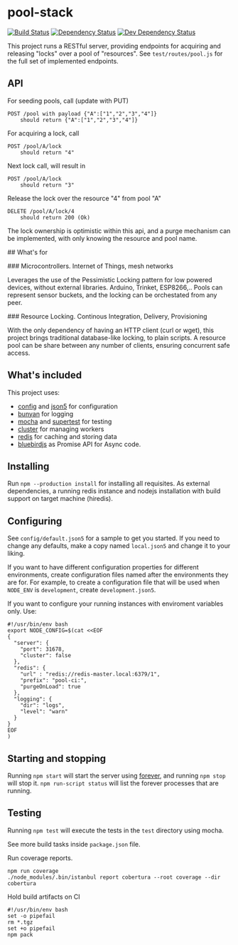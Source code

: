 # pool-stack

[![Build Status][travis-image]][travis-url]
[![Dependency Status][dep-image]][dep-url]
[![Dev Dependency Status][dev-dep-image]][dev-dep-url]

[travis-image]: https://travis-ci.org/iromu/pool-stack.svg?branch=develop
[travis-url]: https://travis-ci.org/iromu/pool-stack

[dep-image]: https://david-dm.org/iromu/pool-stack.svg
[dep-url]: https://david-dm.org/iromu/pool-stack#info=dependencies&view=table

[dev-dep-image]: https://david-dm.org/iromu/pool-stack/dev-status.svg
[dev-dep-url]: https://david-dm.org/iromu/pool-stack#info=devDependencies&view=table


This project runs a RESTful server, providing endpoints for acquiring and releasing "locks" over a pool of "resources".
See `test/routes/pool.js` for the full set of implemented endpoints.


## API

For seeding pools, call (update with PUT)

    POST /pool with payload {"A":["1","2","3","4"]}
        should return {"A":["1","2","3","4"]}
        
For acquiring a lock, call

    POST /pool/A/lock
        should return "4"

Next lock call, will result in     
    
    POST /pool/A/lock
        should return "3"
         
Release the lock over the resource "4" from pool "A"

    DELETE /pool/A/lock/4
        should return 200 (Ok)
         
The lock ownership is optimistic within this api, and a purge mechanism can be implemented, 
with only knowing the resource and pool name.
        
## What's for

### Microcontrollers. Internet of Things, mesh networks

Leverages the use of the Pessimistic Locking pattern for low powered devices, without external libraries.
Arduino, Trinket, ESP8266,..
Pools can represent sensor buckets, and the locking can be orchestated from any peer.

### Resource Locking. Continous Integration, Delivery, Provisioning

With the only dependency of having an HTTP client (curl or wget), this project brings traditional database-like locking,
 to plain scripts.
A resource pool can be share between any number of clients, ensuring concurrent safe access.

## What's included

This project uses:

- [config](https://github.com/lorenwest/node-config) and [json5](
  http://json5.org) for configuration
- [bunyan](https://github.com/trentm/node-bunyan) for logging
- [mocha](http://visionmedia.github.io/mocha/) and [supertest](
  https://github.com/visionmedia/supertest) for testing
- [cluster](http://nodejs.org/docs/latest/api/cluster.html) for managing workers
- [redis](http://redis.io) for caching and storing data
- [bluebirdjs](http://bluebirdjs.com) as Promise API for Async code.

## Installing

Run `npm --production install` for installing all requisites.
As external dependencies, a running redis instance and nodejs installation with build support on target machine (hiredis).

## Configuring

See `config/default.json5` for a sample to get you started. If you need to
change any defaults, make a copy named `local.json5` and change it to your
liking.

If you want to have different configuration properties for different
environments, create configuration files named after the environments they are
for. For example, to create a configuration file that will be used when
`NODE_ENV` is `development`, create `development.json5`.

If you want to configure your running instances with enviroment variables only. Use:

    #!/usr/bin/env bash
    export NODE_CONFIG=$(cat <<EOF
    {  
      "server": {  
        "port": 31678, 
        "cluster": false 
      }, 
      "redis": {  
        "url" : "redis://redis-master.local:6379/1",  
        "prefix": "pool-ci:",  
        "purgeOnLoad": true  
      },  
      "logging": {  
        "dir": "logs",  
        "level": "warn"  
      } 
    }
    EOF
    )


## Starting and stopping

Running `npm start` will start the server using [forever](
https://github.com/nodejitsu/forever), and running `npm stop` will stop it.
`npm run-script status` will list the forever processes that are running.

## Testing

Running `npm test` will execute the tests in the `test` directory using mocha.

See more build tasks inside `package.json` file.

Run coverage reports.

    npm run coverage
    ./node_modules/.bin/istanbul report cobertura --root coverage --dir cobertura

Hold build artifacts on CI

    #!/usr/bin/env bash
    set -o pipefail
    rm *.tgz
    set +o pipefail
    npm pack
    
    